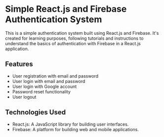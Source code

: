 # Simple React.js and Firebase Authentication System

This is a simple authentication system built using React.js and Firebase. It's created for learning purposes, following tutorials and instructions to understand the basics of authentication with Firebase in a React.js application.

## Features

- User registration with email and password
- User login with email and password
- User login with Google account
- Password reset functionality
- User logout

## Technologies Used

- React.js: A JavaScript library for building user interfaces.
- Firebase: A platform for building web and mobile applications.
